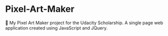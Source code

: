 # Pixel-Art-Maker
🎨 My Pixel Art Maker project for the Udacity Scholarship. A single page web application created using JavaScript and JQuery.
